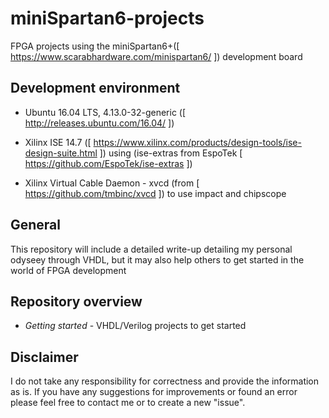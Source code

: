 # miniSpartan6-projects
FPGA projects using the miniSpartan6+([ https://www.scarabhardware.com/minispartan6/ ]) development board

## Development environment
* Ubuntu 16.04 LTS, 4.13.0-32-generic ([ http://releases.ubuntu.com/16.04/ ])

* Xilinx ISE 14.7 ([ https://www.xilinx.com/products/design-tools/ise-design-suite.html ]) using (ise-extras from EspoTek 
[ https://github.com/EspoTek/ise-extras ])

* Xilinx Virtual Cable Daemon - xvcd (from [ https://github.com/tmbinc/xvcd ]) to use impact and chipscope


## General
This repository will include a detailed write-up detailing my personal odyseey through VHDL, but it may also help others to get started in the world of FPGA development


## Repository overview
* *Getting started*   -  VHDL/Verilog projects to get started

## Disclaimer
I do not take any responsibility for correctness and provide the information as is. If you have any suggestions for improvements or found an error please feel free to contact me or to create a new "issue".    
